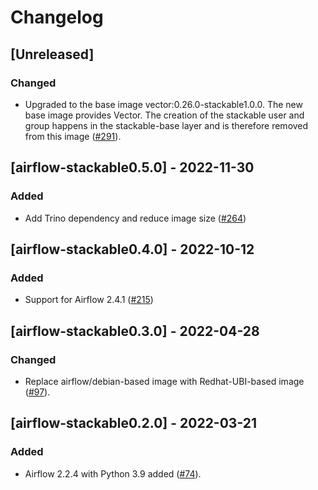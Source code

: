 # Changelog

## [Unreleased]

### Changed

- Upgraded to the base image vector:0.26.0-stackable1.0.0. The new base image
  provides Vector. The creation of the stackable user and group happens in the
  stackable-base layer and is therefore removed from this image ([#291]).

[#291]: https://github.com/stackabletech/docker-images/pull/291

## [airflow-stackable0.5.0] - 2022-11-30

### Added

- Add Trino dependency and reduce image size ([#264])

[#264]: https://github.com/stackabletech/docker-images/pull/264

## [airflow-stackable0.4.0] - 2022-10-12

### Added

- Support for Airflow 2.4.1 ([#215])

[#215]: https://github.com/stackabletech/docker-images/pull/215

## [airflow-stackable0.3.0] - 2022-04-28

### Changed

- Replace airflow/debian-based image with Redhat-UBI-based image ([#97]).

[#97]: https://github.com/stackabletech/docker-images/pull/97

## [airflow-stackable0.2.0] - 2022-03-21

### Added

- Airflow 2.2.4 with Python 3.9 added ([#74]).

[#74]: https://github.com/stackabletech/docker-images/pull/74
